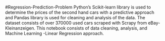#Regression-Prediction-Problem
Python’s Scikit-learn library is used to determine the prices of the second hand cars with a predictive approach and Pandas library is used for cleaning and analysis of the data. The dataset consists of over 370000 used cars scraped with Scrapy from eBay-Kleinanzeigen. This notebook consists of data cleaning, analysis, and Machine Learning -Linear Regression approach.

